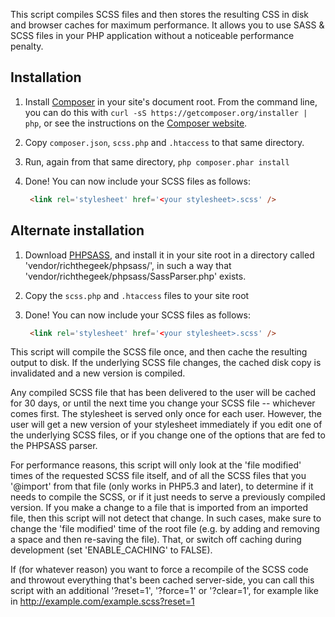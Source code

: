 This script compiles SCSS files and then stores the resulting CSS in disk
and browser caches for maximum performance. It allows you to use SASS & SCSS
files in your PHP application without a noticeable performance penalty.

Installation
------------
1. Install [Composer](http://getcomposer.org/) in your site's document root. 
   From the command line, you can do this with 
   ```curl -sS https://getcomposer.org/installer | php```, or see the 
   instructions on the [Composer website](http://getcomposer.org/).

2. Copy ```composer.json```, ```scss.php``` and ```.htaccess``` to that same 
   directory.

3. Run, again from that same directory, ```php composer.phar install```

4. Done! You can now include your SCSS files as follows:
   ```html 
    <link rel='stylesheet' href='<your stylesheet>.scss' />
    ```

Alternate installation
----------------------
1. Download [PHPSASS](https://github.com/richthegeek/phpsass), and install 
   it in your site root in a directory called 'vendor/richthegeek/phpsass/',
   in such a way that 'vendor/richthegeek/phpsass/SassParser.php' exists.

2. Copy the ```scss.php``` and ```.htaccess``` files to your site root

3. Done! You can now include your SCSS files as follows:
   ```html 
    <link rel='stylesheet' href='<your stylesheet>.scss' />
    ```

This script will compile the SCSS file once, and then cache the resulting
output to disk. If the underlying SCSS file changes, the cached disk copy
is invalidated and a new version is compiled.

Any compiled SCSS file that has been delivered to the user will be cached
for 30 days, or until the next time you change your SCSS file -- whichever
comes first. The stylesheet is served only once for each user.
However, the user will get a new version of your stylesheet immediately if
you edit one of the underlying SCSS files, or if you change one of the
options that are fed to the PHPSASS parser.

For performance reasons, this script will only look at the 'file modified'
times of the requested SCSS file itself, and of all the SCSS files that you
'@import' from that file (only works in PHP5.3 and later), to determine if 
it needs to compile the SCSS, or if it just needs to serve a previously 
compiled version. If you make a change to a file that is imported from an 
imported file, then this script will not detect that change. In such cases, 
make sure to change the 'file modified' time of the root file (e.g. by 
adding and removing a space and then re-saving the file). That, or switch 
off caching during development (set 'ENABLE_CACHING' to FALSE).

If (for whatever reason) you want to force a recompile of the SCSS code and
throwout everything that's been cached server-side, you can call this script
with an additional '?reset=1', '?force=1' or '?clear=1', for example like in 
http://example.com/example.scss?reset=1